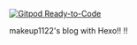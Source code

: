 [![Gitpod Ready-to-Code](https://img.shields.io/badge/Gitpod-Ready--to--Code-blue?logo=gitpod)](https://gitpod.io/#https://github.com/makeup1122/Hexo_blog) 

makeup1122's blog with Hexo!!
!!
